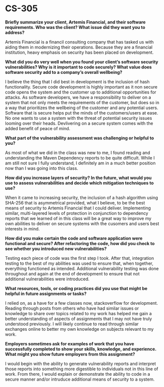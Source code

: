 # CS-305

**Briefly summarize your client, Artemis Financial, and their software requirements. Who was the client? What issue did they want you to address?**

Artemis Financial is a financil consulting company that has tasked us with aiding them in modernizing their operations. Because they are a financial institution, heavy emphasis on security has been placed on development.

**What did you do very well when you found your client’s software security vulnerabilities? Why is it important to code securely? What value does software security add to a company’s overall wellbeing?**

I believe the thing that I did best in development is the inclusion of hash functionality. Secure code development is highly important as it non secure code opens the system and the customer up to additional opportunities for attacks. As software developers, we have a responsibility to deliver on a system that not only meets the requirements of the customer, but does so in a way that prioritizes the wellbeing of the customer and any potential users. Software that is secure helps put the minds of the customers/users at ease. No one wants to use a system with the threat of potential security issues looming over their heads. Devlivering on a secure system comes with the added benefit of peace of mind. 

**What part of the vulnerability assessment was challenging or helpful to you?**

As most of what we did in the class was new to me, I found reading and understanding the Maven Dependency reports to be quite difficult. While I am still not sure I fully understand, I definitely am in a much better position now than I was going into this class. 

**How did you increase layers of security? In the future, what would you use to assess vulnerabilities and decide which mitigation techniques to use?**

When it came to increasing security, the inclusion of a hash algorithm using SHA-256 that is asymmetrical provided, what I believe, to be the best means of security to Artemis Financial that I could deliver. Implementing similar, multi-layered levels of protection in conjunction to dependency reports that we learned of in this class will be a great way to improve my own abilities to deliver on secure systems with the cusomers and users best interests in mind. 

**How did you make certain the code and software application were functional and secure? After refactoring the code, how did you check to see whether you introduced new vulnerabilities?**

Testing each piece of code was the first step I took. After that, integration testing to the best of my abilities was used to ensure that, when together, everything functioned as intended. Additional vulnerability testing was done throughout and again at the end of development to ensure that not additional vulnerabilities were introduced. 

**What resources, tools, or coding practices did you use that might be helpful in future assignments or tasks?**

I relied on, as a have for a few classes now, stackoverflow for development. Reading through posts from others who have had similar issues or knowledge to share over topics related to my work has helped me gain a better understanding of aspects of assignments that I may not have truly understood previously. I will likely continue to read through similar exchanges online to better my own knowledge on subjects relevant to my work. 

**Employers sometimes ask for examples of work that you have successfully completed to show your skills, knowledge, and experience. What might you show future employers from this assignment?**

I would begin with the ability to generate vulnerability reports and interpret those reports into something more digestible to individuals not in this line of work. From there, I would explain or demonstrate the ability to code in a secure manner and/or intruduce additional means of security to a system. 
